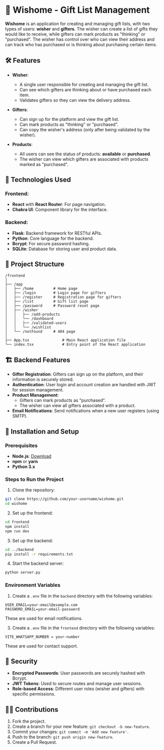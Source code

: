 # 🎁 Wishome - Gift List Management

**Wishome** is an application for creating and managing gift lists, with two types of users: **wisher** and **gifters**. The wisher can create a list of gifts they would like to receive, while gifters can mark products as "thinking" or "purchased". The wisher has control over who can view their address and can track who has purchased or is thinking about purchasing certain items.

## 🛠 Features

- **Wisher**:
  - A single user responsible for creating and managing the gift list.
  - Can see which gifters are thinking about or have purchased each item.
  - Validates gifters so they can view the delivery address.
- **Gifters**:
  - Can sign up for the platform and view the gift list.
  - Can mark products as "thinking" or "purchased".
  - Can copy the wisher's address (only after being validated by the wisher).

- **Products**:
  - All users can see the status of products: **available** or **purchased**.
  - The wisher can view which gifters are associated with products marked as "purchased".

## 🚀 Technologies Used

### Frontend:

- **React** with **React Router**: For page navigation.
- **Chakra UI**: Component library for the interface.

### Backend:

- **Flask**: Backend framework for RESTful APIs.
- **Python**: Core language for the backend.
- **Bcrypt**: For secure password hashing.
- **SQLite**: Database for storing user and product data.

## 📂 Project Structure

```
/frontend
│
├── /app
│   ├── /home         # Home page        
│   ├── /login        # Login page for gifters
│   ├── /register     # Registration page for gifters
│   ├── /list         # Gift list page
│   ├── /password     # Password reset page
│   ├── /wisher
│   │   ├── /add-products 
│   │   └── /dashboard  
│   │   ├── /validated-users
│   │   └── /wishlist  
│   └── /notFound     # 404 page
│
├── App.tsx               # Main React application file
└── index.tsx             # Entry point of the React application
```

## 🏗 Backend Features

- **Gifter Registration**: Gifters can sign up on the platform, and their information is securely stored.
- **Authentication**: User login and account creation are handled with JWT for session management.
- **Product Management**:
  - Gifters can mark products as "purchased".
  - The wisher can view all gifters associated with a product.
- **Email Notifications**: Send notifications when a new user registers (using SMTP).

## 📝 Installation and Setup

### Prerequisites

- **Node.js**: [Download](https://nodejs.org/)
- **npm** or **yarn**
- **Python 3.x**

### Steps to Run the Project

1. Clone the repository:

```bash
git clone https://github.com/your-username/wishome.git
cd wishome
```

2. Set up the frontend:

```bash
cd frontend
npm install
npm run dev
```

3. Set up the backend:

```bash
cd ../backend
pip install -r requirements.txt
```

4. Start the backend server:

```bash
python server.py
```

### Environment Variables

1. Create a `.env` file in the `backend` directory with the following variables:

```
USER_EMAIL=your-email@example.com
PASSWORD_EMAIL=your-email-password
```

These are used for email notifications.

3. Create a `.env` file in the `frontend` directory with the following variables:

```
VITE_WHATSAPP_NUMBER = your-number
```

These are used for contact support.

## 🔐 Security

- **Encrypted Passwords**: User passwords are securely hashed with Bcrypt.
- **JWT Tokens**: Used to secure routes and manage user sessions.
- **Role-based Access**: Different user roles (wisher and gifters) with specific permissions.

## 👨‍💻 Contributions

1. Fork the project.
2. Create a branch for your new feature: `git checkout -b new-feature`.
3. Commit your changes: `git commit -m 'Add new feature'`.
4. Push to the branch: `git push origin new-feature`.
5. Create a Pull Request.